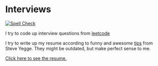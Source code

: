 # Interviews

[![Spell Check](https://travis-ci.com/hapass/interviews.svg?branch=master)](https://travis-ci.com/hapass/interviews)

I try to code up interview questions from [leetcode](https://leetcode.com)

I try to write up my resume according to funny and awesome [tips](http://steve-yegge.blogspot.com/2007/09/ten-tips-for-slightly-less-awful-resume.html) from Steve Yegge. They might be outdated, but make perfect sense to me.

[Click here to see the resume.](resume/RESUME.txt)
